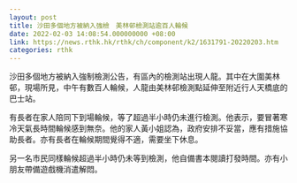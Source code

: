 ```yaml
---
layout: post
title: 沙田多個地方被納入強檢　美林邨檢測站逾百人輪候
date: 2022-02-03 14:08:54.000000000 +08:00
link: https://news.rthk.hk/rthk/ch/component/k2/1631791-20220203.htm
categories: rthk
---
```


沙田多個地方被納入強制檢測公告，有區內的檢測站出現人龍。其中在大圍美林邨，現場所見，中午有數百人輪候，人龍由美林邨檢測點延伸至附近行人天橋底的巴士站。

有長者在家人陪同下到場輪候，等了超過半小時仍未進行檢測。他表示，要冒著寒冷天氣長時間輪候感到無奈。他的家人黃小姐認為，政府安排不妥當，應有措施協助長者。亦有長者在輪候期間覺得不適，需要坐下休息。

另一名市民同樣輪候超過半小時仍未等到檢測，他自備書本閱讀打發時間。亦有小朋友帶備遊戲機消遣解悶。
